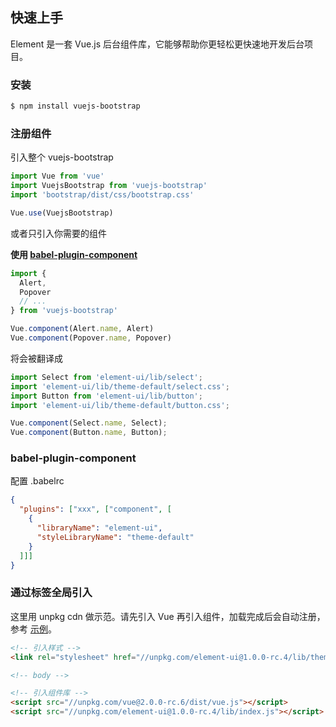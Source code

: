 ## 快速上手

Element 是一套 Vue.js 后台组件库，它能够帮助你更轻松更快速地开发后台项目。

### 安装

```bash
$ npm install vuejs-bootstrap
```

### 注册组件

引入整个 vuejs-bootstrap

```javascript
import Vue from 'vue'
import VuejsBootstrap from 'vuejs-bootstrap'
import 'bootstrap/dist/css/bootstrap.css'

Vue.use(VuejsBootstrap)
```

或者只引入你需要的组件

**使用 [babel-plugin-component](https://github.com/QingWei-Li/babel-plugin-component)**

```javascript
import {
  Alert,
  Popover
  // ...
} from 'vuejs-bootstrap'

Vue.component(Alert.name, Alert)
Vue.component(Popover.name, Popover)
```

将会被翻译成

```javascript
import Select from 'element-ui/lib/select';
import 'element-ui/lib/theme-default/select.css';
import Button from 'element-ui/lib/button';
import 'element-ui/lib/theme-default/button.css';

Vue.component(Select.name, Select);
Vue.component(Button.name, Button);
```

### babel-plugin-component

配置 .babelrc

```json
{
  "plugins": ["xxx", ["component", [
    {
      "libraryName": "element-ui",
      "styleLibraryName": "theme-default"
    }
  ]]]
}
```


### 通过标签全局引入

这里用 unpkg cdn 做示范。请先引入 Vue 再引入组件，加载完成后会自动注册，参考 [示例](https://codepen.io/anon/pen/ozYpNA)。

```html
<!-- 引入样式 -->
<link rel="stylesheet" href="//unpkg.com/element-ui@1.0.0-rc.4/lib/theme-default/index.css">

<!-- body -->

<!-- 引入组件库 -->
<script src="//unpkg.com/vue@2.0.0-rc.6/dist/vue.js"></script>
<script src="//unpkg.com/element-ui@1.0.0-rc.4/lib/index.js"></script>
```
